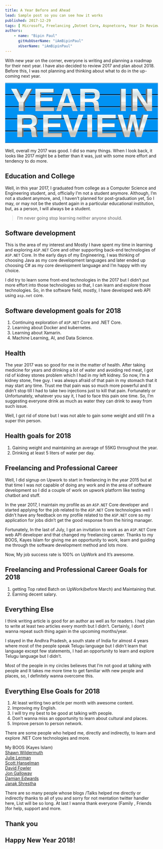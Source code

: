 ```yaml
---
title: A Year Before and Ahead
lead: Sample post so you can see how it works
published: 2017-12-29
tags: [ Microsoft, Freelancing ,Dotnet Core, Aspnetcore, Year In Review]
authors:
    - name: "Bipin Paul"
      gitHubUserName: "iAmBipinPaul"
      xUserName: "iAmBipinPaul"
--- 
```


With new year on the corner, everyone is writing and planning a roadmap for their next year. I have also decided to review 2017 and plan about 2018. Before this, I was not planning and thinking about what to do in the up-coming next year.

![A Year ahead and before](media/YearInREview.png)

Well, overall my 2017 was good. I did so many things. When I look back, it looks like 2017 might be a better than it was, just with some more effort and tendency to do more.

## Education and College

Well, in this year 2017, I graduated from college as a Computer Science and Engineering student, and, officially I’m not a student anymore. Although, I’m not a student anymore, and, I haven’t planned for post-graduation yet, So I may, or may not be the student again in a particular educational institution, but, as a person, I will always be a student.

> I’m never going stop learning neither anyone should.

## Software development

This is the area of my interest and Mostly I have spent my time in learning and exploring `ASP.NET` Core and other supporting back-end technologies of `ASP.NET` Core. In the early days of my Engineering, I was thinking of choosing Java as my core development languages and later ended up choosing C# as my core development language and I’m happy with my choice.

I did try to learn some front-end technologies in the 2017 but I didn’t put more effort into those technologies so that, I can learn and explore those technologies. So, in the software field, mostly, I have developed web API using `asp.net` core.

## Software development goals for 2018

1. Continuing exploration of `ASP.NET` Core and .NET Core.
2. Learning about Docker and kubernetes.
3. Learning about Xamarin.
4. Machine Learning, AI, and Data Science.

## Health

The year 2017 was so good for me in the matter of health. After taking medicine for years and drinking a lot of water and avoiding red meat, I got rid of kidney stones problem which I had in my left kidney. So now, I’m a kidney stone, free guy. I was always afraid of that pain in my stomach that it may start any time. Trust me that pain was so much more powerful and It didn’t stop till I had to take two injections just to kill that pain. Fortunately or Unfortunately, whatever you say it, I had to face this pain one time. So, I’m suggesting everyone drink as much as water they can drink to away from such issue.

Well, I got rid of stone but I was not able to gain some weight and still I’m a super thin person.


## Health goals for 2018

1. Gaining weight and maintaining an average of 55KG throughout the year.
2. Drinking at least 5 liters of water per day.

## Freelancing and Professional Career

Well, I did signup on Upwork to start in freelancing in the year 2015 but at that time I was not capable of doing any work and in the area of software development so I did a couple of work on upwork platform like testing chatbot and stuff.

In the year 2017, I maintain my profile as an `ASP.NET` Core developer and started applying for the job related to the `ASP.NET` Core technologies well I didn’t have any feedback on my profile related to the `ASP.NET` core so my application for jobs didn’t get the good response from the hiring manager.

Fortunately, In the last of July, I got an invitation to work as an `ASP.NET` Core web API developer and that changed my freelancing career. Thanks to my BOOS, Kayes Islam for giving me an opportunity to work, learn and guiding me through the software development method and lots more.

Now, My job success rate is 100% on UpWork and It’s awesome.

## Freelancing and Professional Career Goals for 2018

1. getting Top rated Batch on UpWork(before March) and Maintaining that.
2. Earning decent salary.

## Everything Else

I think writing article is good for an author as well as for readers. I had plan to write at least two articles every month but I didn’t. Certainly, I don’t wanna repeat such thing again in the upcoming months/year.

I stayed in the Andhra Pradesh, a south state of India for almost 4 years where most of the people speak Telugu language but I didn’t learn that language except few statements, I had an opportunity to learn and explore Telugu language but I didn’t.

Most of the people in my circles believes that I’m not good at talking with people and It takes me more time to get familiar with new people and places, so, I definitely wanna overcome this.

## Everything Else Goals for 2018

1. At least writing two article per month with awesome content.
2. Improving my English.
3. I will try my best to be good at talking with people.
4. Don’t wanna miss an opportunity to learn about cultural and places.
5. Improve person to person network.

There are some people who helped me, directly and indirectly, to learn and explore .NET Core technologies and more.

My BOOS (Kayes Islam)\
[Shawn Wildermuth](https://twitter.com/ShawnWildermuth)\
[Julie Lerman](https://twitter.com/julielerman)\
[Scott Hanselman](https://twitter.com/shanselman)\
[David Fowler](https://twitter.com/davidfowl)\
[Jon Galloway](https://twitter.com/jongalloway)\
[Damian Edwards](https://twitter.com/DamianEdwards)\
[Janak Shrestha](https://twitter.com/janaks09)

There are so many people whose blogs /Talks helped me directly or indirectly thanks to all of you and sorry for not mentation twitter handler here, List will be so long. At last I wanna thank everyone (Family , Friends )for help, support and more.

## Thank you 
## Happy New Year 2018!